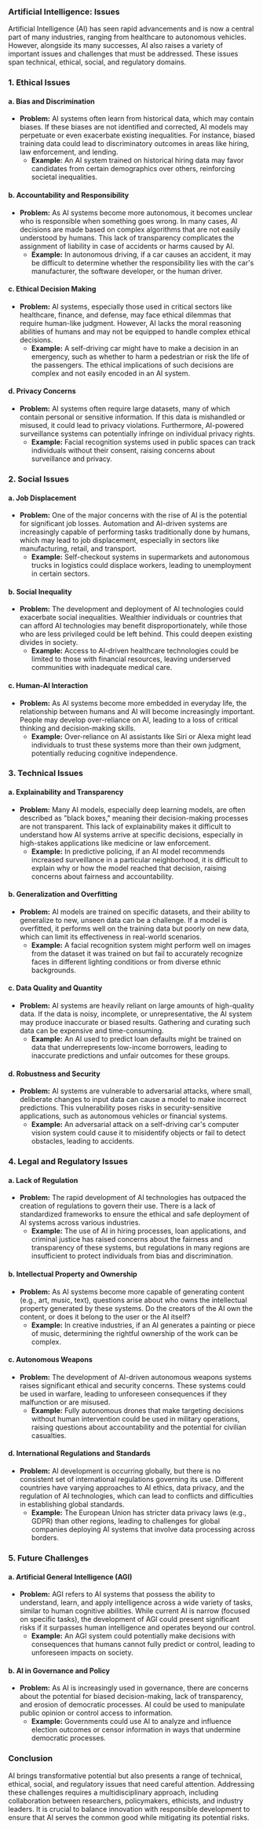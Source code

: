 ### Artificial Intelligence: Issues

Artificial Intelligence (AI) has seen rapid advancements and is now a central part of many industries, ranging from healthcare to autonomous vehicles. However, alongside its many successes, AI also raises a variety of important issues and challenges that must be addressed. These issues span technical, ethical, social, and regulatory domains.

### 1. **Ethical Issues**

#### a. **Bias and Discrimination**
- **Problem:** AI systems often learn from historical data, which may contain biases. If these biases are not identified and corrected, AI models may perpetuate or even exacerbate existing inequalities. For instance, biased training data could lead to discriminatory outcomes in areas like hiring, law enforcement, and lending.
  - **Example:** An AI system trained on historical hiring data may favor candidates from certain demographics over others, reinforcing societal inequalities.

#### b. **Accountability and Responsibility**
- **Problem:** As AI systems become more autonomous, it becomes unclear who is responsible when something goes wrong. In many cases, AI decisions are made based on complex algorithms that are not easily understood by humans. This lack of transparency complicates the assignment of liability in case of accidents or harms caused by AI.
  - **Example:** In autonomous driving, if a car causes an accident, it may be difficult to determine whether the responsibility lies with the car's manufacturer, the software developer, or the human driver.

#### c. **Ethical Decision Making**
- **Problem:** AI systems, especially those used in critical sectors like healthcare, finance, and defense, may face ethical dilemmas that require human-like judgment. However, AI lacks the moral reasoning abilities of humans and may not be equipped to handle complex ethical decisions.
  - **Example:** A self-driving car might have to make a decision in an emergency, such as whether to harm a pedestrian or risk the life of the passengers. The ethical implications of such decisions are complex and not easily encoded in an AI system.

#### d. **Privacy Concerns**
- **Problem:** AI systems often require large datasets, many of which contain personal or sensitive information. If this data is mishandled or misused, it could lead to privacy violations. Furthermore, AI-powered surveillance systems can potentially infringe on individual privacy rights.
  - **Example:** Facial recognition systems used in public spaces can track individuals without their consent, raising concerns about surveillance and privacy.

### 2. **Social Issues**

#### a. **Job Displacement**
- **Problem:** One of the major concerns with the rise of AI is the potential for significant job losses. Automation and AI-driven systems are increasingly capable of performing tasks traditionally done by humans, which may lead to job displacement, especially in sectors like manufacturing, retail, and transport.
  - **Example:** Self-checkout systems in supermarkets and autonomous trucks in logistics could displace workers, leading to unemployment in certain sectors.

#### b. **Social Inequality**
- **Problem:** The development and deployment of AI technologies could exacerbate social inequalities. Wealthier individuals or countries that can afford AI technologies may benefit disproportionately, while those who are less privileged could be left behind. This could deepen existing divides in society.
  - **Example:** Access to AI-driven healthcare technologies could be limited to those with financial resources, leaving underserved communities with inadequate medical care.

#### c. **Human-AI Interaction**
- **Problem:** As AI systems become more embedded in everyday life, the relationship between humans and AI will become increasingly important. People may develop over-reliance on AI, leading to a loss of critical thinking and decision-making skills.
  - **Example:** Over-reliance on AI assistants like Siri or Alexa might lead individuals to trust these systems more than their own judgment, potentially reducing cognitive independence.

### 3. **Technical Issues**

#### a. **Explainability and Transparency**
- **Problem:** Many AI models, especially deep learning models, are often described as "black boxes," meaning their decision-making processes are not transparent. This lack of explainability makes it difficult to understand how AI systems arrive at specific decisions, especially in high-stakes applications like medicine or law enforcement.
  - **Example:** In predictive policing, if an AI model recommends increased surveillance in a particular neighborhood, it is difficult to explain why or how the model reached that decision, raising concerns about fairness and accountability.

#### b. **Generalization and Overfitting**
- **Problem:** AI models are trained on specific datasets, and their ability to generalize to new, unseen data can be a challenge. If a model is overfitted, it performs well on the training data but poorly on new data, which can limit its effectiveness in real-world scenarios.
  - **Example:** A facial recognition system might perform well on images from the dataset it was trained on but fail to accurately recognize faces in different lighting conditions or from diverse ethnic backgrounds.

#### c. **Data Quality and Quantity**
- **Problem:** AI systems are heavily reliant on large amounts of high-quality data. If the data is noisy, incomplete, or unrepresentative, the AI system may produce inaccurate or biased results. Gathering and curating such data can be expensive and time-consuming.
  - **Example:** An AI used to predict loan defaults might be trained on data that underrepresents low-income borrowers, leading to inaccurate predictions and unfair outcomes for these groups.

#### d. **Robustness and Security**
- **Problem:** AI systems are vulnerable to adversarial attacks, where small, deliberate changes to input data can cause a model to make incorrect predictions. This vulnerability poses risks in security-sensitive applications, such as autonomous vehicles or financial systems.
  - **Example:** An adversarial attack on a self-driving car's computer vision system could cause it to misidentify objects or fail to detect obstacles, leading to accidents.

### 4. **Legal and Regulatory Issues**

#### a. **Lack of Regulation**
- **Problem:** The rapid development of AI technologies has outpaced the creation of regulations to govern their use. There is a lack of standardized frameworks to ensure the ethical and safe deployment of AI systems across various industries.
  - **Example:** The use of AI in hiring processes, loan applications, and criminal justice has raised concerns about the fairness and transparency of these systems, but regulations in many regions are insufficient to protect individuals from bias and discrimination.

#### b. **Intellectual Property and Ownership**
- **Problem:** As AI systems become more capable of generating content (e.g., art, music, text), questions arise about who owns the intellectual property generated by these systems. Do the creators of the AI own the content, or does it belong to the user or the AI itself?
  - **Example:** In creative industries, if an AI generates a painting or piece of music, determining the rightful ownership of the work can be complex.

#### c. **Autonomous Weapons**
- **Problem:** The development of AI-driven autonomous weapons systems raises significant ethical and security concerns. These systems could be used in warfare, leading to unforeseen consequences if they malfunction or are misused.
  - **Example:** Fully autonomous drones that make targeting decisions without human intervention could be used in military operations, raising questions about accountability and the potential for civilian casualties.

#### d. **International Regulations and Standards**
- **Problem:** AI development is occurring globally, but there is no consistent set of international regulations governing its use. Different countries have varying approaches to AI ethics, data privacy, and the regulation of AI technologies, which can lead to conflicts and difficulties in establishing global standards.
  - **Example:** The European Union has stricter data privacy laws (e.g., GDPR) than other regions, leading to challenges for global companies deploying AI systems that involve data processing across borders.

### 5. **Future Challenges**

#### a. **Artificial General Intelligence (AGI)**
- **Problem:** AGI refers to AI systems that possess the ability to understand, learn, and apply intelligence across a wide variety of tasks, similar to human cognitive abilities. While current AI is narrow (focused on specific tasks), the development of AGI could present significant risks if it surpasses human intelligence and operates beyond our control.
  - **Example:** An AGI system could potentially make decisions with consequences that humans cannot fully predict or control, leading to unforeseen impacts on society.

#### b. **AI in Governance and Policy**
- **Problem:** As AI is increasingly used in governance, there are concerns about the potential for biased decision-making, lack of transparency, and erosion of democratic processes. AI could be used to manipulate public opinion or control access to information.
  - **Example:** Governments could use AI to analyze and influence election outcomes or censor information in ways that undermine democratic processes.

### Conclusion

AI brings transformative potential but also presents a range of technical, ethical, social, and regulatory issues that need careful attention. Addressing these challenges requires a multidisciplinary approach, including collaboration between researchers, policymakers, ethicists, and industry leaders. It is crucial to balance innovation with responsible development to ensure that AI serves the common good while mitigating its potential risks.
